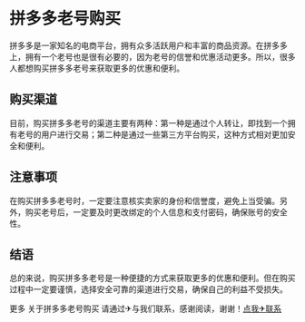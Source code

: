 # 拼多多老号购买

拼多多是一家知名的电商平台，拥有众多活跃用户和丰富的商品资源。在拼多多上，拥有一个老号也是很有必要的，因为老号的信誉和优惠活动更多。所以，很多人都想购买拼多多老号来获取更多的优惠和便利。

## 购买渠道

目前，购买拼多多老号的渠道主要有两种：第一种是通过个人转让，即找到一个拥有老号的用户进行交易；第二种是通过一些第三方平台购买，这种方式相对更加安全和便利。

## 注意事项

在购买拼多多老号时，一定要注意核实卖家的身份和信誉度，避免上当受骗。另外，购买老号后，一定要及时更改绑定的个人信息和支付密码，确保账号的安全性。

## 结语

总的来说，购买拼多多老号是一种便捷的方式来获取更多的优惠和便利。但在购买过程中一定要谨慎，选择安全可靠的渠道进行交易，确保自己的利益不受损失。

更多 关于拼多多老号购买 请通过✈与我们联系，感谢阅读，谢谢！[点我✈联系](https://www.k02.cc)